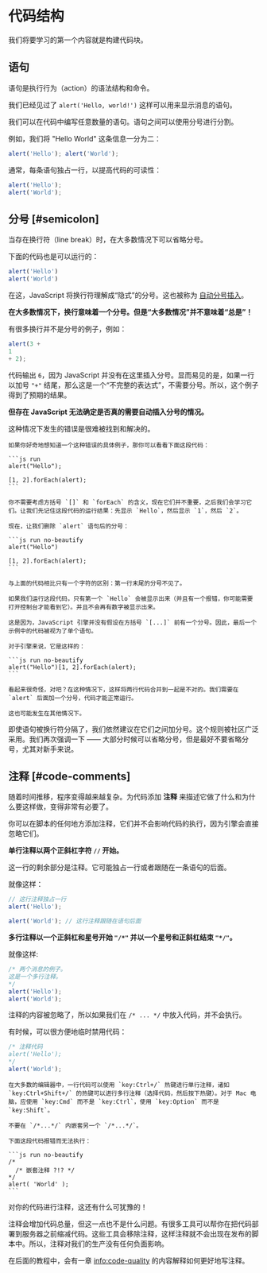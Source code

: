# 代码结构

我们将要学习的第一个内容就是构建代码块。

## 语句

语句是执行行为（action）的语法结构和命令。

我们已经见过了 `alert('Hello, world!')` 这样可以用来显示消息的语句。

我们可以在代码中编写任意数量的语句。语句之间可以使用分号进行分割。

例如，我们将 "Hello World" 这条信息一分为二：

```js run no-beautify
alert('Hello'); alert('World');
```

通常，每条语句独占一行，以提高代码的可读性：

```js run no-beautify
alert('Hello');
alert('World');
```

## 分号 [#semicolon]

当存在换行符（line break）时，在大多数情况下可以省略分号。

下面的代码也是可以运行的：

```js run no-beautify
alert('Hello')
alert('World')
```

在这，JavaScript 将换行符理解成“隐式”的分号。这也被称为 [自动分号插入](https://tc39.github.io/ecma262/#sec-automatic-semicolon-insertion)。

**在大多数情况下，换行意味着一个分号。但是“大多数情况”并不意味着“总是”！**

有很多换行并不是分号的例子，例如：

```js run no-beautify
alert(3 +
1
+ 2);
```

代码输出 `6`，因为 JavaScript 并没有在这里插入分号。显而易见的是，如果一行以加号 `"+"` 结尾，那么这是一个“不完整的表达式”，不需要分号。所以，这个例子得到了预期的结果。

**但存在 JavaScript 无法确定是否真的需要自动插入分号的情况。**

这种情况下发生的错误是很难被找到和解决的。

````smart header="一个错误的例子"
如果你好奇地想知道一个这种错误的具体例子，那你可以看看下面这段代码：

```js run
alert("Hello");

[1, 2].forEach(alert);
```

你不需要考虑方括号 `[]` 和 `forEach` 的含义，现在它们并不重要，之后我们会学习它们。让我们先记住这段代码的运行结果：先显示 `Hello`，然后显示 `1`，然后 `2`。

现在，让我们删除 `alert` 语句后的分号：

```js run no-beautify
alert("Hello")

[1, 2].forEach(alert);
```

与上面的代码相比只有一个字符的区别：第一行末尾的分号不见了。

如果我们运行这段代码，只有第一个 `Hello` 会被显示出来（并且有一个报错，你可能需要打开控制台才能看到它）。并且不会再有数字被显示出来。

这是因为，JavaScript 引擎并没有假设在方括号 `[...]` 前有一个分号。因此，最后一个示例中的代码被视为了单个语句。

对于引擎来说，它是这样的：

```js run no-beautify
alert("Hello")[1, 2].forEach(alert);
```

看起来很奇怪，对吧？在这种情况下，这样将两行代码合并到一起是不对的。我们需要在 `alert` 后面加一个分号，代码才能正常运行。

这也可能发生在其他情况下。
````

即使语句被换行符分隔了，我们依然建议在它们之间加分号。这个规则被社区广泛采用。我们再次强调一下 —— 大部分时候可以省略分号，但是最好不要省略分号，尤其对新手来说。

## 注释 [#code-comments]

随着时间推移，程序变得越来越复杂。为代码添加 **注释** 来描述它做了什么和为什么要这样做，变得非常有必要了。

你可以在脚本的任何地方添加注释，它们并不会影响代码的执行，因为引擎会直接忽略它们。

**单行注释以两个正斜杠字符 `//` 开始。**

这一行的剩余部分是注释。它可能独占一行或者跟随在一条语句的后面。

就像这样：

```js run
// 这行注释独占一行
alert('Hello');

alert('World'); // 这行注释跟随在语句后面
```

**多行注释以一个正斜杠和星号开始 <code>"/&#42;"</code> 并以一个星号和正斜杠结束 <code>"&#42;/"</code>。**

就像这样:

```js run
/* 两个消息的例子。
这是一个多行注释。
*/
alert('Hello');
alert('World');
```

注释的内容被忽略了，所以如果我们在 <code>/&#42; ... &#42;/</code> 中放入代码，并不会执行。

有时候，可以很方便地临时禁用代码：

```js run
/* 注释代码
alert('Hello');
*/
alert('World');
```

```smart header="使用热键！"
在大多数的编辑器中，一行代码可以使用 `key:Ctrl+/` 热键进行单行注释，诸如 `key:Ctrl+Shift+/` 的热键可以进行多行注释（选择代码，然后按下热键）。对于 Mac 电脑，应使用 `key:Cmd` 而不是 `key:Ctrl`，使用 `key:Option` 而不是 `key:Shift`。
```

````warn header="不支持注释嵌套！"
不要在 `/*...*/` 内嵌套另一个 `/*...*/`。

下面这段代码报错而无法执行：

```js run no-beautify
/*
  /* 嵌套注释 ?!? */
*/
alert( 'World' );
```
````

对你的代码进行注释，这还有什么可犹豫的！

注释会增加代码总量，但这一点也不是什么问题。有很多工具可以帮你在把代码部署到服务器之前缩减代码。这些工具会移除注释，这样注释就不会出现在发布的脚本中。所以，注释对我们的生产没有任何负面影响。

在后面的教程中，会有一章 <info:code-quality> 的内容解释如何更好地写注释。

